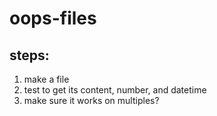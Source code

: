 # oops-files

## steps:

1) make a file
2) test to get its content, number, and datetime
3) make sure it works on multiples?
